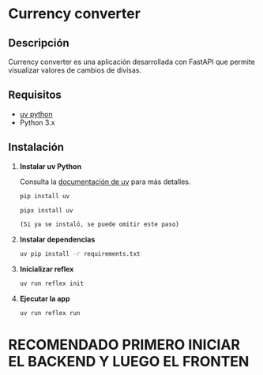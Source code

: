 # Currency converter

## Descripción

Currency converter es una aplicación desarrollada con FastAPI que permite visualizar valores de cambios de divisas.
## Requisitos

- [uv python](https://github.com/astral-sh/uv)
- Python 3.x

## Instalación

1. **Instalar uv Python**
   
   Consulta la [documentación de uv](https://github.com/astral-sh/uv) para más detalles.
   
   ```bash
   pip install uv

   pipx install uv

   (Si ya se instaló, se puede omitir este paso)

2. **Instalar dependencias**

    ```bash
    uv pip install -r requirements.txt

3. **Inicializar reflex**

    ```bash
    uv run reflex init

4. **Ejecutar la app**

    ```bash
    uv run reflex run

# RECOMENDADO PRIMERO INICIAR EL BACKEND Y LUEGO EL FRONTEN